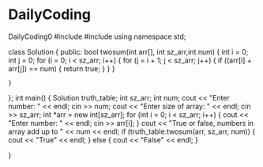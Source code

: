 # DailyCoding
DailyCoding0
#include <iostream> 
#include <string>
using namespace std;

class Solution {
public:
	bool twosum(int arr[], int sz_arr,int num) {
		int i = 0;
		int j = 0;
		for (i = 0; i < sz_arr; i++) {
			for (j = i + 1; j < sz_arr; j++) {
				if ((arr[i] + arr[j]) == num) {
					return true;
				}
			}
		}

	}

};
int main()
{
	Solution truth_table;
	int sz_arr;
	int num; 
	cout << "Enter number: " << endl;
	cin >> num;
	cout << "Enter size of array: " << endl;
	cin >> sz_arr;
	int *arr = new int[sz_arr]; 
	for (int i = 0; i < sz_arr; i++) {
		cout << "Enter number: " << endl;
		cin >> arr[i];
	}
	cout << "True or false, numbers in array add up to " << num << endl;
	if (truth_table.twosum(arr, sz_arr, num)) {
		cout << "True" << endl;
	}
	else {
		cout << "False" << endl;
	}

}
